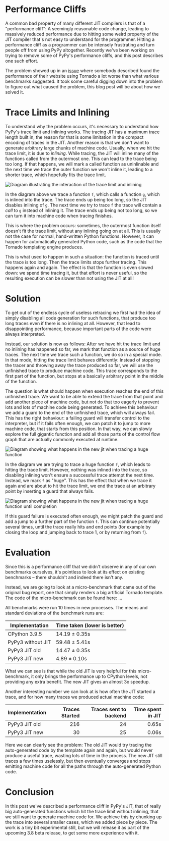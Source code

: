 <!--
.. title: Better JIT Support for Auto-Generated Python Code
.. slug: jit-auto-generated-code
.. date: 2021-09-15
.. tags: 
.. category: 
.. link: 
.. description: 
.. type: text
.. author: cfbolz
-->

# Performance Cliffs

A common bad property of many different JIT compilers is that of a "performance
cliff": A seemingly reasonable code change, leading to massively reduced
performance due to hitting some weird property of the JIT compiler that's not
easy to understand for the programmer. Hitting a performance cliff as a
programmer can be intensely frustrating and turn people off from using PyPy
altogether. Recently we've been working on trying to remove some of PyPy's
performance cliffs, and this post describes one such effort.

The problem showed up in an [issue](https://foss.heptapod.net/pypy/pypy/-/issues/3402)
where somebody described found the performance
of their website using Tornado a lot worse than what various benchmarks
suggested. It took some careful digging down into the problem to figure out what
caused the problem, this blog post will be about how we solved it.

# Trace Limits and Inlining

To understand why the problem occurs, it's necessary to understand how PyPy's
trace limit and inlining works. The tracing JIT has a maximum trace length built
in, the reason for that is some limitation in the compact encoding of traces in
the JIT. Another reason is that we don't want to generate arbitrary large chunks
of machine code. Usually, when we hit the trace limit, it is due to *inlining*.
While tracing, the JIT will inline many of the functions called from the
outermost one. This can lead to the trace being too long. If that happens, we
will mark a called function as uninlinable and the next time we trace the outer
function we won't inline it, leading to a shorter trace, which hopefully fits
the trace limit.

![Diagram illustrating the interaction of the trace limit and inlining](/images/2021-open-ended-traces-01-inlining.png)

In the diagram above we trace a function `f`, which calls a function `g`, which
is inlined into the trace. The trace ends up being too long, so the JIT
disables inlining of `g`. The next time we try to trace `f` the trace will
contain a *call* to `g` instead of inlining it. The trace ends up being not too
long, so we can turn it into machine code when tracing finishes.

This is where the problem occurs: sometimes, the outermost function itself
doesn't fit the trace limit, without any inlining going on at all. This is
usually not the case for normal, hand-written Python functions. However, it can
happen for automatically generated Python code, such as the code that the
Tornado templating engine produces.

This is what used to happen in such a situation: the function is traced until
the trace is too long. Then the trace limits stops further tracing. This happens
again and again. The effect is that the function is even slowed down: we spend
time tracing it, but that effort is never useful, so the resulting execution
can be slower than not using the JIT at all!


# Solution

To get out of the endless cycle of useless retracing we first had the idea of
simply disabling all code generation for such functions, that produce too long
traces even if there is no inlining at all. However, that lead to disappointing
performance, because important parts of the code were always interpreted.

Instead, our solution is now as follows: After we have hit the trace limit and
no inlining has happened so far, we mark that function as a source of huge
traces. The next time we trace such a function, we do so in a special mode. In
that mode, hitting the trace limit behaves differently: Instead of stopping the
tracer and throwing away the trace produced so far, we will use the unfinished
trace to produce machine code. This trace corresponds to the first part of the
function, but stops at a basically arbitrary point in the middle of the
function.

The question is what should happen when execution
reaches the end of this unfinished trace. We want to be able to extend the trace
from that point and add another piece of machine code, but not do that too
eagerly to prevent lots and lots of machine code being generated. To achieve
this behaviour we add a guard to the end of the unfinished trace, which will
always fail. This has the right behaviour: a failing guard will transfer control
to the interpreter, but if it fails often enough, we can patch it to jump to
more machine code, that starts from this position. In that way, we can slowly
explore the full gigantic function and add all those parts of the control flow
graph that are actually commonly executed at runtime.

![Diagram showing what happens in the new jit when tracing a huge function](/images/2021-open-ended-traces-02-no-inlining.png)

In the diagram we are trying to trace a huge function `f`, which leads to
hitting the trace limit. However, nothing was inlined into the trace, so
disabling inlining won't ensure a successful trace attempt the next time.
Instead, we mark `f` as "huge". This has the effect that when we trace it again
and are about to hit the trace limit, we end the trace at an arbitrary point by
inserting a guard that always fails.

![Diagram showing what happens in the new jit when tracing a huge function until completion](/images/2021-open-ended-traces-03-complete.png)

If this guard failure is executed often enough, we might patch the guard and
add a jump to a further part of the function `f`. This can continue potentially
several times, until the trace really hits and end points (for example by
closing the loop and jumping back to trace 1, or by returning from `f`).

# Evaluation

Since this is a performance cliff that we didn't observe in any of our own
benchmarks ourselves, it's pointless to look at its effect on existing
benchmarks – there shouldn't and indeed there isn't any.

Instead, we are going to look at a micro-benchmark that came out of the
original bug report, one that simply renders a big artificial Tornado template.
The code of the micro-benchmark can be found here: ...

All benchmarks were run 10 times in new processes. The means and standard
deviations of the benchmark runs are:

| Implementation   | Time taken (lower is better) |
|------------------|------------------------------|
|CPython 3.9.5     | 14.19 ± 0.35s                |
|PyPy3 without JIT | 59.48 ± 5.41s                |
|PyPy3 JIT old     | 14.47 ± 0.35s                |
|PyPy3 JIT new     |  4.89 ± 0.10s                |

What we can see is that while the old JIT is very helpful for this
micro-benchmark, it only brings the performance up to CPython levels, not
providing any extra benefit. The new JIT gives an almost 3x speedup.

Another interesting number we can look at is how often the JIT started a trace,
and for how many traces we produced actual machine code:

| Implementation   | Traces Started | Traces sent to backend | Time spent in JIT |
|------------------|---------------:|-----------------------:|------------------:|
| PyPy3 JIT old    | 216            | 24                     | 0.65s             |
| PyPy3 JIT new    | 30             | 25                     | 0.06s             |

Here we can clearly see the problem: The old JIT would try tracing the
auto-generated code by the template again and again, but would never produce a
useful trace, wasting lots of time in the process. The new JIT still traces a
few times uselessly, but then eventually converges and stops emitting machine
code for all the paths through the auto-generated Python code.


<!--
1: /home/cfbolz/projects/small-commits-pypy/pypy/goal/pypy-c-38-jit-chunked-traces -jit off render.py
            Mean        Std.Dev.    Min         Median      Max
real        59.479      5.411       51.864      59.966      67.721      
user        59.395      5.383       51.821      59.859      67.585      
sys         0.058       0.034       0.020       0.056       0.108

1: pypy3 render.py
            Mean        Std.Dev.    Min         Median      Max
real        14.469      0.352       13.744      14.472      15.174      
user        14.399      0.359       13.671      14.402      15.126      
sys         0.050       0.034       0.024       0.042       0.148

Tracing:      	216	0.653033
Backend:      	24	0.003664
TOTAL:      		14.854610
ops:             	2217432
heapcached ops:  	701575
recorded ops:    	643513
  calls:         	60038
guards:          	330245
opt ops:         	1876
opt guards:      	465
opt guards shared:	237
forcings:        	0
abort: trace too long:	191
abort: compiling:	0
abort: vable escape:	0
abort: bad loop: 	0
abort: force quasi-immut:	1
nvirtuals:       	391
nvholes:         	122
nvreused:        	141
vecopt tried:    	0
vecopt success:  	0
Total # of loops:	17
Total # of bridges:	8
Freed # of loops:	5
Freed # of bridges:	5


1: /home/cfbolz/projects/small-commits-pypy/pypy/goal/pypy-c-38-jit-chunked-traces render.py
            Mean        Std.Dev.    Min         Median      Max
real        4.892       0.098       4.718       4.882       5.118       
user        4.807       0.097       4.644       4.797       5.022       
sys         0.067       0.019       0.040       0.070       0.096


Tracing:      	30	0.060128
Backend:      	25	0.033536
TOTAL:      		4.551791
ops:             	124584
heapcached ops:  	53962
recorded ops:    	33486
  calls:         	4389
guards:          	14061
opt ops:         	18922
opt guards:      	4281
opt guards shared:	2248
forcings:        	0
abort: trace too long:	4
abort: compiling:	0
abort: vable escape:	0
abort: bad loop: 	0
abort: force quasi-immut:	1
abort: segmenting trace:	5
nvirtuals:       	314
nvholes:         	90
nvreused:        	114
vecopt tried:    	0
vecopt success:  	0
Total # of loops:	14
Total # of bridges:	12
Freed # of loops:	0
Freed # of bridges:	0

-->


# Conclusion

In this post we've described a performance cliff in PyPy's JIT, that of really
big auto-generated functions which hit the trace limit without inlining, that we
still want to generate machine code for. We achieve this by chunking up the
trace into several smaller cases, which we added piece by piece. The work is a
tiny bit experimental still, but we will release it as part of the upcoming 3.8
beta release, to get some more experience with it.
